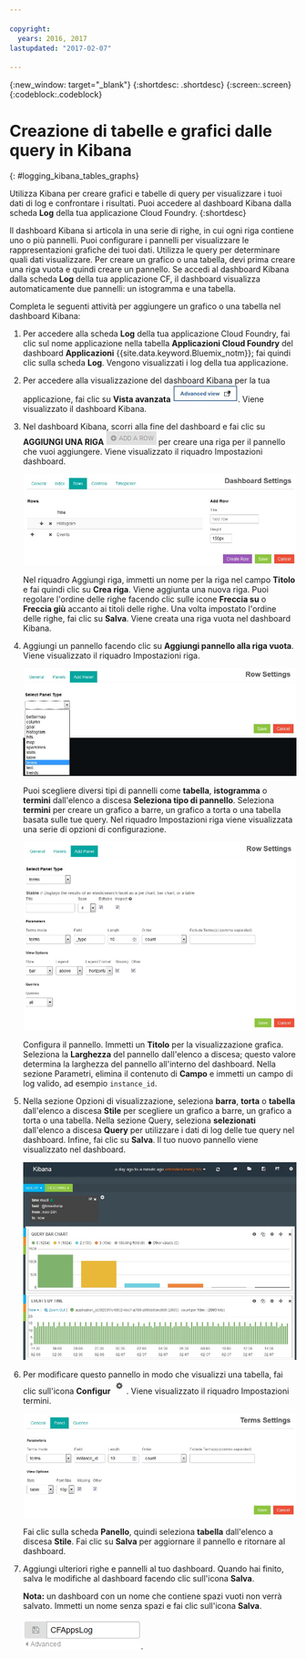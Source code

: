 ```yaml
---

copyright:
  years: 2016, 2017
lastupdated: "2017-02-07"

---
```


{:new_window: target="_blank"}
{:shortdesc: .shortdesc}
{:screen:.screen}
{:codeblock:.codeblock}


# Creazione di tabelle e grafici dalle query in Kibana
{: #logging_kibana_tables_graphs}


Utilizza Kibana per creare grafici e tabelle di query per visualizzare i tuoi dati di log e confrontare i risultati. Puoi accedere al dashboard Kibana dalla scheda **Log** della tua applicazione Cloud Foundry. 
{:shortdesc}

Il dashboard Kibana si articola in una serie di righe, in cui ogni riga contiene uno o più pannelli. Puoi configurare i pannelli per visualizzare le rappresentazioni grafiche dei tuoi dati. Utilizza le query per determinare quali dati visualizzare. Per creare un grafico o una tabella, devi prima creare una riga vuota e quindi creare un pannello. Se accedi al dashboard Kibana dalla scheda **Log** della tua applicazione CF, il dashboard visualizza automaticamente due pannelli: un istogramma e una tabella.

Completa le seguenti attività per aggiungere un grafico o una tabella nel dashboard Kibana:

1. Per accedere alla scheda **Log** della tua applicazione Cloud Foundry, fai clic sul nome applicazione nella tabella **Applicazioni Cloud Foundry** del dashboard **Applicazioni** {{site.data.keyword.Bluemix_notm}}; fai quindi clic sulla scheda **Log**. Vengono visualizzati i log della tua applicazione.

2. Per accedere alla visualizzazione del dashboard Kibana per la tua applicazione, fai clic su **Vista avanzata** ![link Vista avanzata](images/logging_advanced_view.jpg "Advanced view link"). Viene visualizzato il dashboard Kibana.

3. Nel dashboard Kibana, scorri alla fine del dashboard e fai clic su **AGGIUNGI UNA RIGA** ![icona Aggiungi una riga](images/logging_add_row.jpg "Add a row icon") per creare una riga per il pannello che vuoi aggiungere. Viene visualizzato il riquadro Impostazioni dashboard. 
	
	![Riquadro Impostazioni dashboard](images/logging_dashboard_settings.jpg "Dashboard settings pane")
	
	Nel riquadro Aggiungi riga, immetti un nome per la riga nel campo **Titolo** e fai quindi clic su **Crea riga**. Viene aggiunta una nuova riga. Puoi regolare l'ordine delle righe facendo clic sulle icone **Freccia su** o **Freccia giù** accanto ai titoli delle righe. Una volta impostato l'ordine delle righe, fai clic su **Salva**. Viene creata una riga vuota nel dashboard Kibana.

4. Aggiungi un pannello facendo clic su **Aggiungi pannello alla riga vuota**. Viene visualizzato il riquadro Impostazioni riga.

    ![Riquadro Impostazioni riga](images/logging_row_settings.jpg "Row settings pane")
	
	Puoi scegliere diversi tipi di pannelli come **tabella**, **istogramma** o **termini** dall'elenco a discesa **Seleziona tipo di pannello**. Seleziona **termini** per creare un grafico a barre, un grafico a torta o una tabella basata sulle tue query. Nel riquadro Impostazioni riga viene visualizzata una serie di opzioni di configurazione.
	
	![Aggiunta di un pannello nel riquadro Impostazioni riga](images/logging_add_panel.jpg "Adding a panel in the row settings pane")
	
	Configura il pannello. Immetti un **Titolo** per la visualizzazione grafica. Seleziona la **Larghezza** del pannello dall'elenco a discesa; questo valore determina la larghezza del pannello all'interno del dashboard. Nella sezione Parametri, elimina il contenuto di **Campo** e immetti un campo di log valido, ad esempio `instance_id`. 

5. Nella sezione Opzioni di visualizzazione, seleziona **barra**, **torta** o **tabella** dall'elenco a discesa **Stile** per scegliere un grafico a barre, un grafico a torta o una tabella. Nella sezione Query, seleziona **selezionati** dall'elenco a discesa **Query** per utilizzare i dati di log delle tue query nel dashboard. Infine, fai clic su **Salva**. Il tuo nuovo pannello viene visualizzato nel dashboard.

	![Dashboard che visualizza il pannello con un grafico a barre](images/logging_bar_chart_panel.jpg "Dashboard displaying panel containing bar chart")
	
6. Per modificare questo pannello in modo che visualizzi una tabella, fai clic sull'icona **Configur** ![icona Configura](images/logging_dashboard_config_panel.jpg "Configure icon"). Viene visualizzato il riquadro Impostazioni termini. 

	![Riquadro Impostazioni termini](images/logging_terms_settings.jpg "Terms Settings pane")
	
	Fai clic sulla scheda **Panello**, quindi seleziona **tabella** dall'elenco a discesa **Stile**. Fai clic su **Salva** per aggiornare il pannello e ritornare al dashboard.

7. Aggiungi ulteriori righe e pannelli al tuo dashboard. Quando hai finito, salva le modifiche al dashboard facendo clic sull'icona **Salva**.

    **Nota:** un dashboard con un nome che contiene spazi vuoti non verrà salvato. Immetti un nome senza spazi e fai clic sull'icona **Salva**.

    ![Salva nome del dashboard](images/logging_save_dashboard.jpg "Save dashboard name").


